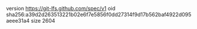 version https://git-lfs.github.com/spec/v1
oid sha256:a39d2d263513221b02e6f7e5856f0dd27314f9d17b562baf4922d095aeee31a4
size 2604
